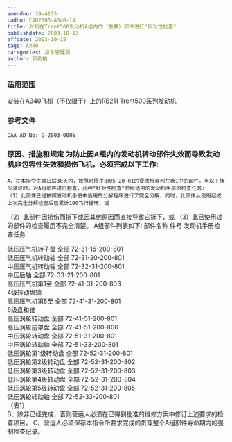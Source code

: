 ```yaml
---
amendno: 39-4175
cadno: CAD2003-A340-14
title: 对列在Trent500发动机A组内的（重要）部件进行"针对性检查"
publishdate: 2003-10-13
effdate: 2003-10-15
tags: A340
categories: 华东管理局
author: 郭奕柏
---
```


### 适用范围 
安装在A340飞机（不仅限于）上的RB211 Trent500系列发动机

<!--more-->
### 参考文件
    CAA AD No: G-2003-0005 

### 原因、措施和规定     为防止因A组内的发动机转动部件失效而导致发动机非包容性失效和损伤飞机，必须完成以下工作: 
    A、在本指令生效日后30天内，按照时限手册05-20-01的要求检查列在表1中的部件。当以下情况满足时，对A组部件进行检查，此种"针对性检查"参照适用的发动机手册的检查任务: 
    （1）此部件已经按照发动机手册中适用的分解程序进行了完全分解，同时，此部件从使用起或上次完全分解检查后已累计100飞行循环，或 
（2）此部件因损伤而拆下或因其他原因而直接导致它拆下，或 
（3）此已使用过的部件的检查履历不完全清楚。 A组部件列表如下: 部件名称 件号 发动机手册检查任务 

  
低压压气机转子盘  全部  72-31-16-200-801  
低压压气机转动轴  全部  72-31-20-200-801  
中压压气机转动轴  全部  72-32-31-200-801  
中压后轴  全部  72-33-21-200-801  
高压压气机第1至  全部  72-41-31-200-803  
4级转动盘轴  
高压压气机第5至  全部  72-41-31-200-801  
6级盘和锥  
高压涡轮转动盘  全部  72-41-51-200-801  
高压涡轮前罩盘  全部  72-41-51-200-806  
中压涡轮转动盘  全部  72-51-31-200-801  
中压涡轮转动轴  全部  72-51-33-200-801  
低压涡轮第1级转动盘  全部  72-52-31-200-801  
低压涡轮第2级转动盘  全部  72-52-31-200-802  
低压涡轮第3级转动盘  全部  72-52-31-200-803  
低压涡轮第4级转动盘  全部  72-52-31-200-804  
低压涡轮第5级转动盘  全部  72-52-31-200-805  
低压涡轮转动轴  全部  72-52-33-200-801  
（表1）  
    B、除非已经完成，否则营运人必须在已得到批准的维修方案中修订上述要求的检查项目。     C、营运人必须保存本指令所要求完成的贯穿整个A组部件寿命期内的强制检查记录。
